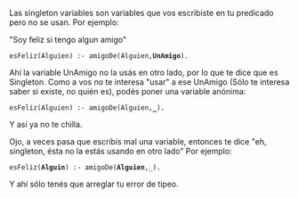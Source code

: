 Las singleton variables son variables que vos escribiste en tu predicado pero no se usan. Por ejemplo:

"Soy feliz si tengo algun amigo"

`esFeliz(Alguien) :- amigoDe(Alguien,`**`UnAmigo`**`).`

Ahí la variable UnAmigo no la usás en otro lado, por lo que te dice que es Singleton. Como a vos no te interesa "usar" a ese UnAmigo (Sólo te interesa saber si existe, no quién es), podés poner una variable anónima:

`esFeliz(Alguien) :- amigoDe(Alguien,`**`_`**`).`

Y así ya no te chilla.

Ojo, a veces pasa que escribís mal una variable, entonces te dice "eh, singleton, ésta no la estás usando en otro lado" Por ejemplo:

`esFeliz(`**`Alguin`**`) :- amigoDe(`**`Alguien`**`,_).`

Y ahí sólo tenés que arreglar tu error de tipeo.
